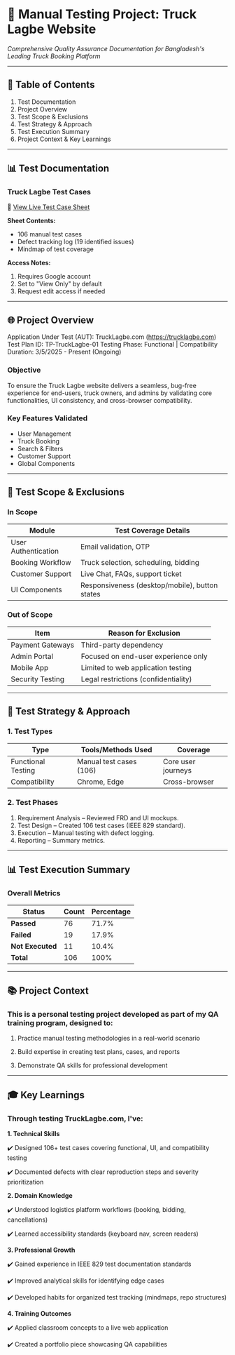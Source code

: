 # 🚛 Manual Testing Project: Truck Lagbe Website
*Comprehensive Quality Assurance Documentation for Bangladesh's Leading Truck Booking Platform*  

---

## 📜 Table of Contents
1. Test Documentation
2. Project Overview
3. Test Scope & Exclusions
4. Test Strategy & Approach
5. Test Execution Summary
6. Project Context & Key Learnings

---

## 📊 Test Documentation

### Truck Lagbe Test Cases
🔗 [View Live Test Case Sheet](https://docs.google.com/spreadsheets/d/1E1uTlKUjw9zoMBcSWBy8dG-ALCkYALyLnFu_yu9Lv3g/edit?usp=sharing)

**Sheet Contents:**
- 106 manual test cases
- Defect tracking log (19 identified issues)
- Mindmap of test coverage

**Access Notes:**
1. Requires Google account
2. Set to "View Only" by default
3. Request edit access if needed
---

## 🌐 Project Overview
Application Under Test (AUT): TruckLagbe.com (https://trucklagbe.com)  
Test Plan ID: TP-TruckLagbe-01
Testing Phase: Functional | Compatibility   
Duration: 3/5/2025 - Present (Ongoing) 

### Objective 
To ensure the Truck Lagbe website delivers a seamless, bug-free experience for end-users, truck owners, and admins by validating core functionalities, UI consistency, and cross-browser compatibility.  

### Key Features Validated
- User Management
- Truck Booking
- Search & Filters
- Customer Support
- Global Components

---

## 🎯 Test Scope & Exclusions

### In Scope 
| Module               | Test Coverage Details                             |
|----------------------|--------------------------------------------------|
| User Authentication  | Email validation, OTP                         |
| Booking Workflow     | Truck selection, scheduling, bidding           |
| Customer Support     | Live Chat, FAQs, support ticket               |
| UI Components        | Responsiveness (desktop/mobile), button states  |

### Out of Scope
| Item                 | Reason for Exclusion                          |
|----------------------|-----------------------------------------------|
| Payment Gateways     | Third-party dependency                       |
| Admin Portal         | Focused on end-user experience only          |
| Mobile App           | Limited to web application testing           |
| Security Testing     | Legal restrictions (confidentiality)        |

---

## 🔬 Test Strategy & Approach

### 1. Test Types 
| Type                | Tools/Methods Used          | Coverage          |
|---------------------|----------------------------|-------------------|
| Functional Testing  | Manual test cases (106)     | Core user journeys|
| Compatibility       | Chrome, Edge                 | Cross-browser     |

### 2. Test Phases  
1. Requirement Analysis – Reviewed FRD and UI mockups.  
2. Test Design – Created 106 test cases (IEEE 829 standard).  
3. Execution – Manual testing with defect logging.  
4. Reporting – Summary metrics.

---

## 📊 Test Execution Summary

### **Overall Metrics**  
| Status         | Count | Percentage |
|----------------|-------|------------|
| **Passed**     | 76    | 71.7%      |
| **Failed**     | 19    | 17.9%      |
| **Not Executed** | 11    | 10.4%      |
| **Total**      | 106   | 100%       |

---

## 📚 Project Context

### This is a personal testing project developed as part of my QA training program, designed to:

1. Practice manual testing methodologies in a real-world scenario

2. Build expertise in creating test plans, cases, and reports

3. Demonstrate QA skills for professional development

---

## 🎓 Key Learnings

### Through testing TruckLagbe.com, I've:

**1. Technical Skills**

✔️ Designed 106+ test cases covering functional, UI, and compatibility testing

✔️ Documented defects with clear reproduction steps and severity prioritization

**2. Domain Knowledge**

✔️ Understood logistics platform workflows (booking, bidding, cancellations)

✔️ Learned accessibility standards (keyboard nav, screen readers)

**3. Professional Growth**

✔️ Gained experience in IEEE 829 test documentation standards

✔️ Improved analytical skills for identifying edge cases

✔️ Developed habits for organized test tracking (mindmaps, repo structures)

**4. Training Outcomes**

✔️ Applied classroom concepts to a live web application

✔️ Created a portfolio piece showcasing QA capabilities



